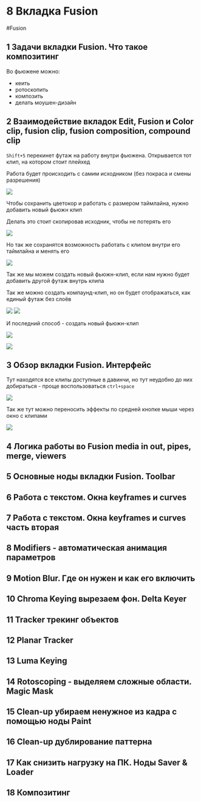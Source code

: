 # 8 Вкладка Fusion
#Fusion

## 1 Задачи вкладки Fusion. Что такое композитинг

Во фьюжене можно:
- кеить
- ротоскопить
- композить
- делать моушен-дизайн

## 2 Взаимодействие вкладок Edit, Fusion и Color clip, fusion clip, fusion composition, compound clip

`Shift+5` перекинет футаж на работу внутри фьюжена. Открывается тот клип, на котором стоит плейхед

Работа будет происходить с самим исходником (без покраса и смены разрешения)

![](_png/8d1146bcd4f35813708242c42e7e8ce3.png)

Чтобы сохранить цветокор и работать с размером таймлайна, нужно добавить новый фьюжн клип

Делать это стоит скопировав исходник, чтобы не потерять его

![](_png/c7b0ea7a7634372eda81f4a2faf5052f.png)

Но так же сохранятся возможность работать с клипом внутри его таймлайна и менять его

![](_png/89538634265659c0c7f3c8a628d39ac9.png)

Так же мы можем создать новый фьюжн-клип, если нам нужно будет добавить другой футаж внутрь клипа

Так же можно создать компаунд-клип, но он будет отображаться, как единый футаж без слоёв

![](_png/2971747d569e6f1eb3b44b6ee08660f4.png)
![](_png/9343b02e81c85f7ce4e33b303a91328b.png)

И последний способ - создать новый фьюжн-клип

![](_png/0ae2142be1ca6d76758215670e7467e9.png)

![](_png/165b785dce7a3432e8c656719f29929e.png)

## 3 Обзор вкладки Fusion. Интерфейс

Тут находятся все клипы доступные в давинчи, но тут неудобно до них добираться - проще воспользоваться `ctrl+space`

![](_png/5a32289ac8c8f2ca2ad93b05572d815e.png)

Так же тут можно переносить эффекты по средней кнопке мыши через окно с клипами

![](_png/7f0b5c2cadafdaa800d2f63093772dd0.png)










## 4 Логика работы во Fusion media in out, pipes, merge, viewers



## 5 Основные ноды вкладки Fusion. Toolbar



## 6 Работа с текстом. Окна keyframes и curves



## 7 Работа с текстом. Окна keyframes и curves часть вторая



## 8 Modifiers - автоматическая анимация параметров



## 9 Motion Blur. Где он нужен и как его включить



## 10 Chroma Keying вырезаем фон. Delta Keyer



## 11 Tracker трекинг объектов



## 12 Planar Tracker



## 13 Luma Keying



## 14 Rotoscoping - выделяем сложные области. Magic Mask



## 15 Clean-up убираем ненужное из кадра с помощью ноды Paint



## 16 Clean-up дублирование паттерна



## 17 Как снизить нагрузку на ПК. Ноды Saver & Loader



## 18 Композитинг



